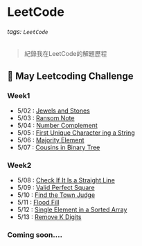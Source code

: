 # LeetCode

###### tags: `LeetCode`

> 紀錄我在LeetCode的解題歷程

## :memo: May Leetcoding Challenge

### Week1
- 5/02 : [Jewels and Stones](https://github.com/fourfire11/LeetCode/blob/master/May%20LeetCoding%20Challenge/Jewels%20and%20Stones.md)
- 5/03 : [Ransom Note](https://github.com/fourfire11/LeetCode/blob/master/May%20LeetCoding%20Challenge/Ransom%20Note.md)
- 5/04 : [Number Complement](https://github.com/fourfire11/LeetCode/blob/master/May%20LeetCoding%20Challenge/Number%20Complement.md)
- 5/05 : [First Unique Character ing a String](https://github.com/fourfire11/LeetCode/blob/master/May%20LeetCoding%20Challenge/First%20Unique%20Character%20in%20a%20String.md)
- 5/06 : [Majority Element](https://github.com/fourfire11/LeetCode/blob/master/May%20LeetCoding%20Challenge/Majority%20Element.md)
- 5/07 : [Cousins in Binary Tree](https://github.com/fourfire11/LeetCode/blob/master/May%20LeetCoding%20Challenge/Cousins%20in%20Binary%20Tree.md)
### Week2
- 5/08 : [Check If It Is a Straight Line](https://github.com/fourfire11/LeetCode/blob/master/May%20LeetCoding%20Challenge/Check%20If%20It%20Is%20a%20Straight%20Line.md)
- 5/09 : [Valid Perfect Square](https://github.com/fourfire11/LeetCode/blob/master/May%20LeetCoding%20Challenge/Valid%20Perfect%20Square.md)
- 5/10 : [Find the Town Judge
](https://github.com/fourfire11/LeetCode/blob/master/May%20LeetCoding%20Challenge/Find%20the%20Town%20Judge.md)
- 5/11 : [Flood Fill](https://github.com/fourfire11/LeetCode/blob/master/May%20LeetCoding%20Challenge/Flood%20Fill.md)
- 5/12 : [Single Element in a Sorted Array](https://github.com/fourfire11/LeetCode/blob/master/May%20LeetCoding%20Challenge/Single%20Element%20in%20a%20Sorted%20Array.md) 
- 5/13 : [Remove K Digits
](https://github.com/fourfire11/LeetCode/blob/master/May%20LeetCoding%20Challenge/Remove%20K%20Digits.md)
### Coming soon....




